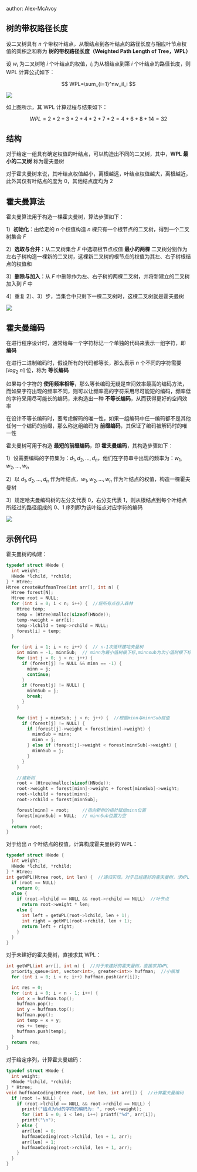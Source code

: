 author:  Alex-McAvoy

## 树的带权路径长度

设二叉树具有 $n$ 个带权叶结点，从根结点到各叶结点的路径长度与相应叶节点权值的乘积之和称为 **树的带权路径长度（Weighted Path Length of Tree，WPL）**

设 $w_i$ 为二叉树地 $i$ 个叶结点的权值，$l_i$ 为从根结点到第 $i$ 个叶结点的路径长度，则 WPL 计算公式如下：

$$
WPL=\sum_{i=1}^nw_il_i
$$

![](./images/huffman-tree-1.png)

如上图所示，其 WPL 计算过程与结果如下：

$$
WPL=2*2+3*2+4*2+7*2=4+6+8+14=32
$$

## 结构

对于给定一组具有确定权值的叶结点，可以构造出不同的二叉树，其中，**WPL 最小的二叉树** 称为霍夫曼树

对于霍夫曼树来说，其叶结点权值越小，离根越远，叶结点权值越大，离根越近，此外其仅有叶结点的度为 $0$，其他结点度均为 $2$

## 霍夫曼算法

霍夫曼算法用于构造一棵霍夫曼树，算法步骤如下：

1）**初始化**：由给定的 $n$ 个权值构造 $n$ 棵只有一个根节点的二叉树，得到一个二叉树集合 $F$

2）**选取与合并**：从二叉树集合 $F$ 中选取根节点权值 **最小的两棵** 二叉树分别作为左右子树构造一棵新的二叉树，这棵新二叉树的根节点的权值为其左、右子树根结点的权值和

3）**删除与加入**：从 $F$ 中删除作为左、右子树的两棵二叉树，并将新建立的二叉树加入到 $F$ 中

4）重复 2）、3）步，当集合中只剩下一棵二叉树时，这棵二叉树就是霍夫曼树

![](./images/huffman-tree-2.png)

## 霍夫曼编码

在进行程序设计时，通常给每一个字符标记一个单独的代码来表示一组字符，即 **编码**

在进行二进制编码时，假设所有的代码都等长，那么表示 $n$ 个不同的字符需要 $\left \lceil log_2 \:n \right \rceil$ 位，称为 **等长编码**

如果每个字符的 **使用频率相等**，那么等长编码无疑是空间效率最高的编码方法，而如果字符出现的频率不同，则可以让频率高的字符采用尽可能短的编码，频率低的字符采用尽可能长的编码，来构造出一种 **不等长编码**，从而获得更好的空间效率

在设计不等长编码时，要考虑解码的唯一性，如果一组编码中任一编码都不是其他任何一个编码的前缀，那么称这组编码为 **前缀编码**，其保证了编码被解码时的唯一性

霍夫曼树可用于构造 **最短的前缀编码**，即 **霍夫曼编码**，其构造步骤如下：

1）设需要编码的字符集为：$d_1,d_2,...,d_n$，他们在字符串中出现的频率为：$w_1,w_2,...,w_n$

2）以 $d_1,d_2,...,d_n$ 作为叶结点，$w_1,w_2,...,w_n$ 作为叶结点的权值，构造一棵霍夫曼树

3）规定哈夫曼编码树的左分支代表 $0$，右分支代表 $1$，则从根结点到每个叶结点所经过的路径组成的 $0$、$1$ 序列即为该叶结点对应字符的编码

![](./images/huffman-tree-3.png)

## 示例代码

霍夫曼树的构建：

```C++
typedef struct HNode {
  int weight;
  HNode *lchild, *rchild;
} * Htree;
Htree createHuffmanTree(int arr[], int n) {
  Htree forest[N];
  Htree root = NULL;
  for (int i = 0; i < n; i++) {  //将所有点存入森林
    Htree temp;
    temp = (Htree)malloc(sizeof(HNode));
    temp->weight = arr[i];
    temp->lchild = temp->rchild = NULL;
    forest[i] = temp;
  }

  for (int i = 1; i < n; i++) {  // n-1次循环建哈夫曼树
    int minn = -1, minnSub;  // minn为最小值树根下标,minnsub为次小值树根下标
    for (int j = 0; j < n; j++) {
      if (forest[j] != NULL && minn == -1) {
        minn = j;
        continue;
      }
      if (forest[j] != NULL) {
        minnSub = j;
        break;
      }
    }

    for (int j = minnSub; j < n; j++) {  //根据minn与minnSub赋值
      if (forest[j] != NULL) {
        if (forest[j]->weight < forest[minn]->weight) {
          minnSub = minn;
          minn = j;
        } else if (forest[j]->weight < forest[minnSub]->weight) {
          minnSub = j;
        }
      }
    }

    //建新树
    root = (Htree)malloc(sizeof(HNode));
    root->weight = forest[minn]->weight + forest[minnSub]->weight;
    root->lchild = forest[minn];
    root->rchild = forest[minnSub];

    forest[minn] = root;     //指向新树的指针赋给minn位置
    forest[minnSub] = NULL;  // minnSub位置为空
  }
  return root;
}
```

对于给出 $n$ 个叶结点的权值，计算构成霍夫曼树的 WPL：

```C++
typedef struct HNode {
  int weight;
  HNode *lchild, *rchild;
} * Htree;
int getWPL(Htree root, int len) {  //递归实现，对于已经建好的霍夫曼树，求WPL
  if (root == NULL)
    return 0;
  else {
    if (root->lchild == NULL && root->rchild == NULL)  //叶节点
      return root->weight * len;
    else {
      int left = getWPL(root->lchild, len + 1);
      int right = getWPL(root->rchild, len + 1);
      return left + right;
    }
  }
}
```

对于未建好的霍夫曼树，直接求其 WPL：

```C++
int getWPL(int arr[], int n) {  //对于未建好的霍夫曼树，直接求其WPL
  priority_queue<int, vector<int>, greater<int>> huffman;  //小根堆
  for (int i = 0; i < n; i++) huffman.push(arr[i]);

  int res = 0;
  for (int i = 0; i < n - 1; i++) {
    int x = huffman.top();
    huffman.pop();
    int y = huffman.top();
    huffman.pop();
    int temp = x + y;
    res += temp;
    huffman.push(temp);
  }
  return res;
}
```

对于给定序列，计算霍夫曼编码：

```C++
typedef struct HNode {
  int weight;
  HNode *lchild, *rchild;
} * Htree;
void huffmanCoding(Htree root, int len, int arr[]) {  //计算霍夫曼编码
  if (root != NULL) {
    if (root->lchild == NULL && root->rchild == NULL) {
      printf("结点为%d的字符的编码为: ", root->weight);
      for (int i = 0; i < len; i++) printf("%d", arr[i]);
      printf("\n");
    } else {
      arr[len] = 0;
      huffmanCoding(root->lchild, len + 1, arr);
      arr[len] = 1;
      huffmanCoding(root->rchild, len + 1, arr);
    }
  }
}
```
